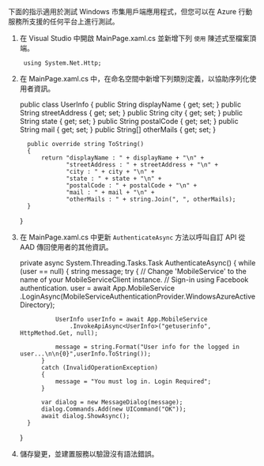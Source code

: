 
下面的指示適用於測試 Windows 市集用戶端應用程式，但您可以在 Azure 行動服務所支援的任何平台上進行測試。


1. 在 Visual Studio 中開啟 MainPage.xaml.cs 並新增下列 `使用` 陳述式至檔案頂端。

        using System.Net.Http;

2. 在 MainPage.xaml.cs 中，在命名空間中新增下列類別定義，以協助序列化使用者資訊。

     public class UserInfo
     {
         public String displayName { get; set; }
         public String streetAddress { get; set; }
         public String city { get; set; }
         public String state { get; set; }
         public String postalCode { get; set; }
         public String mail { get; set; }
         public String[] otherMails { get; set; }
    
         public override string ToString()
         {
             return "displayName : " + displayName + "\n" +
                    "streetAddress : " + streetAddress + "\n" +
                    "city : " + city + "\n" +
                    "state : " + state + "\n" +
                    "postalCode : " + postalCode + "\n" +
                    "mail : " + mail + "\n" +
                    "otherMails : " + string.Join(", ", otherMails);
         }
     }

3. 在 MainPage.xaml.cs 中更新 `AuthenticateAsync` 方法以呼叫自訂 API 從 AAD 傳回使用者的其他資訊。

     private async System.Threading.Tasks.Task AuthenticateAsync()
     {
         while (user == null)
         {
             string message;
             try
             {
                 // Change 'MobileService' to the name of your MobileServiceClient instance.
                 // Sign-in using Facebook authentication.
                 user = await App.MobileService
                     .LoginAsync(MobileServiceAuthenticationProvider.WindowsAzureActiveDirectory);
    
                 UserInfo userInfo = await App.MobileService
                     .InvokeApiAsync<UserInfo>("getuserinfo", HttpMethod.Get, null);
    
                 message = string.Format("User info for the logged in user...\n\n{0}",userInfo.ToString());
             }
             catch (InvalidOperationException)
             {
                 message = "You must log in. Login Required";
             }
    
             var dialog = new MessageDialog(message);
             dialog.Commands.Add(new UICommand("OK"));
             await dialog.ShowAsync();
         }
     }

4. 儲存變更，並建置服務以驗證沒有語法錯誤。





